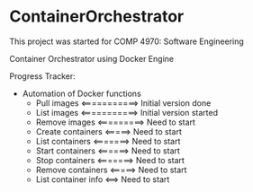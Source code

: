 # ContainerOrchestrator
This project was started for COMP 4970: Software Engineering

Container Orchestrator using Docker Engine

Progress Tracker:
- Automation of Docker functions
  - Pull images <===========> Initial version done
  - List images <===========> Initial version started
  - Remove images <=========> Need to start
  - Create containers <=====> Need to start
  - List containers <=======> Need to start
  - Start containers <======> Need to start
  - Stop containers <=======> Need to start
  - Remove containers <=====> Need to start
  - List container info <==> Need to start
